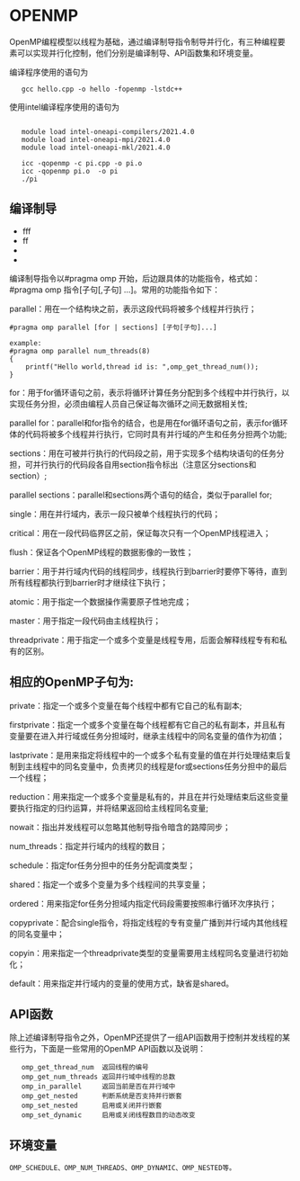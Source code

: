 # OPENMP

OpenMP编程模型以线程为基础，通过编译制导指令制导并行化，有三种编程要素可以实现并行化控制，他们分别是编译制导、API函数集和环境变量。

编译程序使用的语句为

```
   gcc hello.cpp -o hello -fopenmp -lstdc++
```

使用intel编译程序使用的语句为

```

   module load intel-oneapi-compilers/2021.4.0
   module load intel-oneapi-mpi/2021.4.0
   module load intel-oneapi-mkl/2021.4.0

   icc -qopenmp -c pi.cpp -o pi.o
   icc -qopenmp pi.o  -o pi
   ./pi

```
## 编译制导

- fff
- ff
-
-

编译制导指令以#pragma omp 开始，后边跟具体的功能指令，格式如：#pragma omp 指令[子句[,子句] …]。常用的功能指令如下：

parallel：用在一个结构块之前，表示这段代码将被多个线程并行执行；

```
#pragma omp parallel [for | sections] [子句[子句]...]

example:
#pragma omp parallel num_threads(8)
{
    printf("Hello world,thread id is: ",omp_get_thread_num());
}

```

   for：用于for循环语句之前，表示将循环计算任务分配到多个线程中并行执行，以实现任务分担，必须由编程人员自己保证每次循环之间无数据相关性;

   parallel for：parallel和for指令的结合，也是用在for循环语句之前，表示for循环体的代码将被多个线程并行执行，它同时具有并行域的产生和任务分担两个功能;

   sections：用在可被并行执行的代码段之前，用于实现多个结构块语句的任务分担，可并行执行的代码段各自用section指令标出（注意区分sections和section）;

   parallel sections：parallel和sections两个语句的结合，类似于parallel for;

   single：用在并行域内，表示一段只被单个线程执行的代码；

   critical：用在一段代码临界区之前，保证每次只有一个OpenMP线程进入；

   flush：保证各个OpenMP线程的数据影像的一致性；

   barrier：用于并行域内代码的线程同步，线程执行到barrier时要停下等待，直到所有线程都执行到barrier时才继续往下执行；

   atomic：用于指定一个数据操作需要原子性地完成；

   master：用于指定一段代码由主线程执行；

   threadprivate：用于指定一个或多个变量是线程专用，后面会解释线程专有和私有的区别。

## 相应的OpenMP子句为:

   private：指定一个或多个变量在每个线程中都有它自己的私有副本;

   firstprivate：指定一个或多个变量在每个线程都有它自己的私有副本，并且私有变量要在进入并行域或任务分担域时，继承主线程中的同名变量的值作为初值；

   lastprivate：是用来指定将线程中的一个或多个私有变量的值在并行处理结束后复制到主线程中的同名变量中，负责拷贝的线程是for或sections任务分担中的最后一个线程；

   reduction：用来指定一个或多个变量是私有的，并且在并行处理结束后这些变量要执行指定的归约运算，并将结果返回给主线程同名变量;

   nowait：指出并发线程可以忽略其他制导指令暗含的路障同步；

   num_threads：指定并行域内的线程的数目；

   schedule：指定for任务分担中的任务分配调度类型；

   shared：指定一个或多个变量为多个线程间的共享变量；

   ordered：用来指定for任务分担域内指定代码段需要按照串行循环次序执行；

   copyprivate：配合single指令，将指定线程的专有变量广播到并行域内其他线程的同名变量中；

   copyin：用来指定一个threadprivate类型的变量需要用主线程同名变量进行初始化；

   default：用来指定并行域内的变量的使用方式，缺省是shared。

## API函数

除上述编译制导指令之外，OpenMP还提供了一组API函数用于控制并发线程的某些行为，下面是一些常用的OpenMP API函数以及说明：

```
   omp_get_thread_num  返回线程的编号
   omp_get_num_threads 返回并行域中线程的总数
   omp_in_parallel     返回当前是否在并行域中
   omp_get_nested      判断系统是否支持并行嵌套
   omp_set_nested      启用或关闭并行嵌套
   omp_set_dynamic     启用或关闭线程数目的动态改变
```

## 环境变量

```
OMP_SCHEDULE、OMP_NUM_THREADS、OMP_DYNAMIC、OMP_NESTED等。

```
